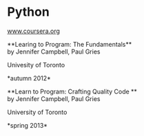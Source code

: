 Python
======
www.coursera.org 

<p>**Learing to Program: The Fundamentals**</br>
by Jennifer Campbell, Paul Gries </p>
<p>Univesity of Toronto</p>
<p>*autumn 2012*</p>









<p>**Learn to Program: Crafting Quality Code **</br>
by Jennifer Campbell, Paul Gries</p>
<p>University of Toronto</p>
<p>*spring 2013*</p>
